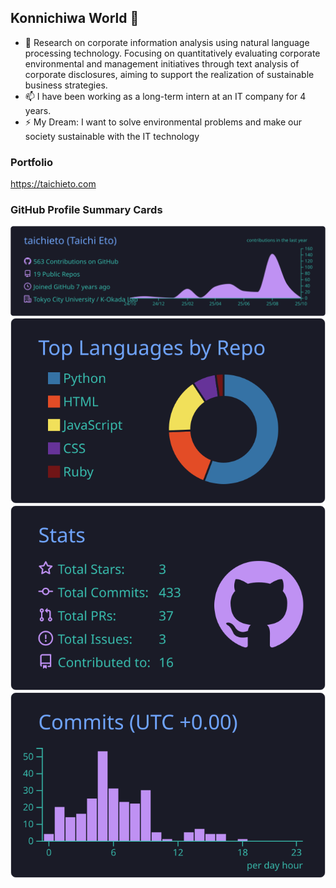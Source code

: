## Konnichiwa World 👋

<!--
**TaichiEto/TaichiEto** is a ✨ _special_ ✨ repository because its `README.md` (this file) appears on your GitHub profile.

Here are some ideas to get you started:

- 🔭 I’m currently working on ...
- 🌱 I’m currently learning ...
- 👯 I’m looking to collaborate on ...
- 🤔 I’m looking for help with ...
- 💬 Ask me about ...
- 📫 How to reach me: ...
- 😄 Pronouns: ...
- ⚡ Fun fact: ...
-->

- 🔭 Research on corporate information analysis using natural language processing technology. Focusing on quantitatively evaluating corporate environmental and management initiatives through text analysis of corporate disclosures, aiming to support the realization of sustainable business strategies.
- 📫 I have been working as a long-term intern at an IT company for 4 years.
- ⚡ My Dream: I want to solve environmental problems and make our society sustainable with the IT technology

### Portfolio
https://taichieto.com

### GitHub Profile Summary Cards
![](https://raw.githubusercontent.com/taichieto/taichieto/main/profile-summary-card-output/tokyonight/0-profile-details.svg)
![](https://raw.githubusercontent.com/taichieto/taichieto/main/profile-summary-card-output/tokyonight/1-repos-per-language.svg)
![](https://raw.githubusercontent.com/taichieto/taichieto/main/profile-summary-card-output/tokyonight/3-stats.svg)
![](https://raw.githubusercontent.com/taichieto/taichieto/main/profile-summary-card-output/tokyonight/4-productive-time.svg)

